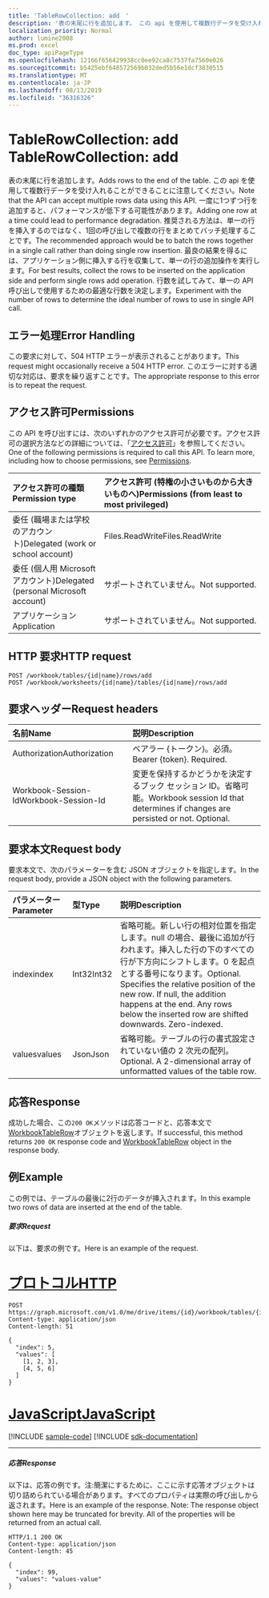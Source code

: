 ```yaml
---
title: 'TableRowCollection: add　'
description: '表の末尾に行を追加します。 この api を使用して複数行データを受け入れることができることに注意してください。 一度に1つずつ行を追加すると、パフォーマンスが低下する可能性があります。 推奨される方法は、単一の行を挿入するのではなく、1回の呼び出しで複数の行をまとめてバッチ処理することです。 最良の結果を得るには、アプリケーション側に挿入する行を収集して、単一の行の追加操作を実行します。 行数を試してみて、単一の API 呼び出しで使用するための最適な行数を決定します。 '
localization_priority: Normal
author: lumine2008
ms.prod: excel
doc_type: apiPageType
ms.openlocfilehash: 12166f656429938cc0ee92ca8c7537fa7560e026
ms.sourcegitcommit: b5425ebf648572569b032ded5b56e1dcf3830515
ms.translationtype: MT
ms.contentlocale: ja-JP
ms.lasthandoff: 08/13/2019
ms.locfileid: "36316326"
---
```

# <a name="tablerowcollection-add"></a><span data-ttu-id="32cdf-108">TableRowCollection: add　</span><span class="sxs-lookup"><span data-stu-id="32cdf-108">TableRowCollection: add</span></span>

<span data-ttu-id="32cdf-109">表の末尾に行を追加します。</span><span class="sxs-lookup"><span data-stu-id="32cdf-109">Adds rows to the end of the table.</span></span> <span data-ttu-id="32cdf-110">この api を使用して複数行データを受け入れることができることに注意してください。</span><span class="sxs-lookup"><span data-stu-id="32cdf-110">Note that the API can accept multiple rows data using this API.</span></span> <span data-ttu-id="32cdf-111">一度に1つずつ行を追加すると、パフォーマンスが低下する可能性があります。</span><span class="sxs-lookup"><span data-stu-id="32cdf-111">Adding one row at a time could lead to performance degradation.</span></span> <span data-ttu-id="32cdf-112">推奨される方法は、単一の行を挿入するのではなく、1回の呼び出しで複数の行をまとめてバッチ処理することです。</span><span class="sxs-lookup"><span data-stu-id="32cdf-112">The recommended approach would be to batch the rows together in a single call rather than doing single row insertion.</span></span> <span data-ttu-id="32cdf-113">最良の結果を得るには、アプリケーション側に挿入する行を収集して、単一の行の追加操作を実行します。</span><span class="sxs-lookup"><span data-stu-id="32cdf-113">For best results, collect the rows to be inserted on the application side and perform single rows add operation.</span></span> <span data-ttu-id="32cdf-114">行数を試してみて、単一の API 呼び出しで使用するための最適な行数を決定します。</span><span class="sxs-lookup"><span data-stu-id="32cdf-114">Experiment with the number of rows to determine the ideal number of rows to use in single API call.</span></span> 

## <a name="error-handling"></a><span data-ttu-id="32cdf-115">エラー処理</span><span class="sxs-lookup"><span data-stu-id="32cdf-115">Error Handling</span></span>

<span data-ttu-id="32cdf-116">この要求に対して、504 HTTP エラーが表示されることがあります。</span><span class="sxs-lookup"><span data-stu-id="32cdf-116">This request might occasionally receive a 504 HTTP error.</span></span> <span data-ttu-id="32cdf-117">このエラーに対する適切な対応は、要求を繰り返すことです。</span><span class="sxs-lookup"><span data-stu-id="32cdf-117">The appropriate response to this error is to repeat the request.</span></span>

## <a name="permissions"></a><span data-ttu-id="32cdf-118">アクセス許可</span><span class="sxs-lookup"><span data-stu-id="32cdf-118">Permissions</span></span>
<span data-ttu-id="32cdf-p104">この API を呼び出すには、次のいずれかのアクセス許可が必要です。アクセス許可の選択方法などの詳細については、「[アクセス許可](/graph/permissions-reference)」を参照してください。</span><span class="sxs-lookup"><span data-stu-id="32cdf-p104">One of the following permissions is required to call this API. To learn more, including how to choose permissions, see [Permissions](/graph/permissions-reference).</span></span>

|<span data-ttu-id="32cdf-121">アクセス許可の種類</span><span class="sxs-lookup"><span data-stu-id="32cdf-121">Permission type</span></span>      | <span data-ttu-id="32cdf-122">アクセス許可 (特権の小さいものから大きいものへ)</span><span class="sxs-lookup"><span data-stu-id="32cdf-122">Permissions (from least to most privileged)</span></span>              |
|:--------------------|:---------------------------------------------------------|
|<span data-ttu-id="32cdf-123">委任 (職場または学校のアカウント)</span><span class="sxs-lookup"><span data-stu-id="32cdf-123">Delegated (work or school account)</span></span> | <span data-ttu-id="32cdf-124">Files.ReadWrite</span><span class="sxs-lookup"><span data-stu-id="32cdf-124">Files.ReadWrite</span></span>    |
|<span data-ttu-id="32cdf-125">委任 (個人用 Microsoft アカウント)</span><span class="sxs-lookup"><span data-stu-id="32cdf-125">Delegated (personal Microsoft account)</span></span> | <span data-ttu-id="32cdf-126">サポートされていません。</span><span class="sxs-lookup"><span data-stu-id="32cdf-126">Not supported.</span></span>    |
|<span data-ttu-id="32cdf-127">アプリケーション</span><span class="sxs-lookup"><span data-stu-id="32cdf-127">Application</span></span> | <span data-ttu-id="32cdf-128">サポートされていません。</span><span class="sxs-lookup"><span data-stu-id="32cdf-128">Not supported.</span></span> |

## <a name="http-request"></a><span data-ttu-id="32cdf-129">HTTP 要求</span><span class="sxs-lookup"><span data-stu-id="32cdf-129">HTTP request</span></span>
<!-- { "blockType": "ignored" } -->
```http
POST /workbook/tables/{id|name}/rows/add
POST /workbook/worksheets/{id|name}/tables/{id|name}/rows/add

```
## <a name="request-headers"></a><span data-ttu-id="32cdf-130">要求ヘッダー</span><span class="sxs-lookup"><span data-stu-id="32cdf-130">Request headers</span></span>
| <span data-ttu-id="32cdf-131">名前</span><span class="sxs-lookup"><span data-stu-id="32cdf-131">Name</span></span>       | <span data-ttu-id="32cdf-132">説明</span><span class="sxs-lookup"><span data-stu-id="32cdf-132">Description</span></span>|
|:---------------|:----------|
| <span data-ttu-id="32cdf-133">Authorization</span><span class="sxs-lookup"><span data-stu-id="32cdf-133">Authorization</span></span>  | <span data-ttu-id="32cdf-p105">ベアラー {トークン}。必須。</span><span class="sxs-lookup"><span data-stu-id="32cdf-p105">Bearer {token}. Required.</span></span> |
| <span data-ttu-id="32cdf-136">Workbook-Session-Id</span><span class="sxs-lookup"><span data-stu-id="32cdf-136">Workbook-Session-Id</span></span>  | <span data-ttu-id="32cdf-p106">変更を保持するかどうかを決定するブック セッション ID。省略可能。</span><span class="sxs-lookup"><span data-stu-id="32cdf-p106">Workbook session Id that determines if changes are persisted or not. Optional.</span></span>|

## <a name="request-body"></a><span data-ttu-id="32cdf-139">要求本文</span><span class="sxs-lookup"><span data-stu-id="32cdf-139">Request body</span></span>
<span data-ttu-id="32cdf-140">要求本文で、次のパラメーターを含む JSON オブジェクトを指定します。</span><span class="sxs-lookup"><span data-stu-id="32cdf-140">In the request body, provide a JSON object with the following parameters.</span></span>

| <span data-ttu-id="32cdf-141">パラメーター</span><span class="sxs-lookup"><span data-stu-id="32cdf-141">Parameter</span></span>    | <span data-ttu-id="32cdf-142">型</span><span class="sxs-lookup"><span data-stu-id="32cdf-142">Type</span></span>   |<span data-ttu-id="32cdf-143">説明</span><span class="sxs-lookup"><span data-stu-id="32cdf-143">Description</span></span>|
|:---------------|:--------|:----------|
|<span data-ttu-id="32cdf-144">index</span><span class="sxs-lookup"><span data-stu-id="32cdf-144">index</span></span>|<span data-ttu-id="32cdf-145">Int32</span><span class="sxs-lookup"><span data-stu-id="32cdf-145">Int32</span></span>|<span data-ttu-id="32cdf-p107">省略可能。新しい行の相対位置を指定します。null の場合、最後に追加が行われます。挿入した行の下のすべての行が下方向にシフトします。0 を起点とする番号になります。</span><span class="sxs-lookup"><span data-stu-id="32cdf-p107">Optional. Specifies the relative position of the new row. If null, the addition happens at the end. Any rows below the inserted row are shifted downwards. Zero-indexed.</span></span>|
|<span data-ttu-id="32cdf-151">values</span><span class="sxs-lookup"><span data-stu-id="32cdf-151">values</span></span>|<span data-ttu-id="32cdf-152">Json</span><span class="sxs-lookup"><span data-stu-id="32cdf-152">Json</span></span>|<span data-ttu-id="32cdf-p108">省略可能。テーブルの行の書式設定されていない値の 2 次元の配列。</span><span class="sxs-lookup"><span data-stu-id="32cdf-p108">Optional. A 2-dimensional array of unformatted values of the table row.</span></span>|

## <a name="response"></a><span data-ttu-id="32cdf-155">応答</span><span class="sxs-lookup"><span data-stu-id="32cdf-155">Response</span></span>

<span data-ttu-id="32cdf-156">成功した場合、この`200 OK`メソッドは応答コードと、応答本文で[WorkbookTableRow](../resources/tablerow.md)オブジェクトを返します。</span><span class="sxs-lookup"><span data-stu-id="32cdf-156">If successful, this method returns `200 OK` response code and [WorkbookTableRow](../resources/tablerow.md) object in the response body.</span></span>

## <a name="example"></a><span data-ttu-id="32cdf-157">例</span><span class="sxs-lookup"><span data-stu-id="32cdf-157">Example</span></span>
<span data-ttu-id="32cdf-158">この例では、テーブルの最後に2行のデータが挿入されます。</span><span class="sxs-lookup"><span data-stu-id="32cdf-158">In this example two rows of data are inserted at the end of the table.</span></span> 

##### <a name="request"></a><span data-ttu-id="32cdf-159">要求</span><span class="sxs-lookup"><span data-stu-id="32cdf-159">Request</span></span>
<span data-ttu-id="32cdf-160">以下は、要求の例です。</span><span class="sxs-lookup"><span data-stu-id="32cdf-160">Here is an example of the request.</span></span>

# <a name="httptabhttp"></a>[<span data-ttu-id="32cdf-161">プロトコル</span><span class="sxs-lookup"><span data-stu-id="32cdf-161">HTTP</span></span>](#tab/http)
<!-- {
  "blockType": "request",
  "name": "tablerowcollection_add"
}-->
```http
POST https://graph.microsoft.com/v1.0/me/drive/items/{id}/workbook/tables/{id|name}/rows/add
Content-type: application/json
Content-length: 51

{
  "index": 5,
  "values": [
    [1, 2, 3],
    [4, 5, 6]
  ]
}
```
# <a name="javascripttabjavascript"></a>[<span data-ttu-id="32cdf-162">JavaScript</span><span class="sxs-lookup"><span data-stu-id="32cdf-162">JavaScript</span></span>](#tab/javascript)
[!INCLUDE [sample-code](../includes/snippets/javascript/tablerowcollection-add-javascript-snippets.md)]
[!INCLUDE [sdk-documentation](../includes/snippets/snippets-sdk-documentation-link.md)]

---


##### <a name="response"></a><span data-ttu-id="32cdf-163">応答</span><span class="sxs-lookup"><span data-stu-id="32cdf-163">Response</span></span>
<span data-ttu-id="32cdf-p109">以下は、応答の例です。注:簡潔にするために、ここに示す応答オブジェクトは切り詰められている場合があります。すべてのプロパティは実際の呼び出しから返されます。</span><span class="sxs-lookup"><span data-stu-id="32cdf-p109">Here is an example of the response. Note: The response object shown here may be truncated for brevity. All of the properties will be returned from an actual call.</span></span>
<!-- {
  "blockType": "response",
  "truncated": true,
  "@odata.type": "microsoft.graph.workbookTableRow"
} -->
```http
HTTP/1.1 200 OK
Content-type: application/json
Content-length: 45

{
  "index": 99,
  "values": "values-value"
}
```

<!-- uuid: 8fcb5dbc-d5aa-4681-8e31-b001d5168d79
2015-10-25 14:57:30 UTC -->
<!-- {
  "type": "#page.annotation",
  "description": "TableRowCollection: add",
  "keywords": "",
  "section": "documentation",
  "suppressions": [
    "Warning: /api-reference/v1.0/api/tablerowcollection-add.md/tablerowcollection_add/values:
      Inconsistent types between parameter (Collection) and table (None)",
    "Error: /api-reference/v1.0/api/tablerowcollection-add.md/tablerowcollection_add/values:
      Type mismatch between example and table. Parameter name: values; example type (Collection(Collection)) is a collection, while the table description type (microsoft.graph.Json) is not."
  ],
  "tocPath": ""
}-->
